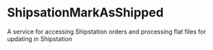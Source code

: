 # ShipsationMarkAsShipped
A service for accessing Shipstation orders and processing flat files for updating in Shipstation
